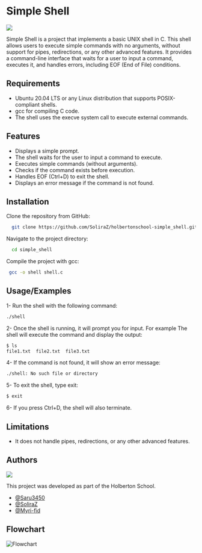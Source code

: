 
# Simple Shell
![](https://kurume-4th-ranger-club.com/wp-content/uploads/2020/07/bash_logo_eyecatch-1024x576.png)


Simple Shell is a project that implements a basic UNIX shell in C. This shell allows users to execute simple commands with no arguments, without support for pipes, redirections, or any other advanced features. It provides a command-line interface that waits for a user to input a command, executes it, and handles errors, including EOF (End of File) conditions.



## Requirements

- Ubuntu 20.04 LTS or any Linux distribution that supports POSIX-compliant shells.
- gcc for compiling C code.
- The shell uses the execve system call to execute external commands.


## Features

- Displays a simple prompt.
- The shell waits for the user to input a command to execute.
- Executes simple commands (without arguments).
- Checks if the command exists before execution.
- Handles EOF (Ctrl+D) to exit the shell.
- Displays an error message if the command is not found.


## Installation

Clone the repository from GitHub:
```bash
  git clone https://github.com/SoliraZ/holbertonschool-simple_shell.git
```

Navigate to the project directory:
```bash
  cd simple_shell
```

Compile the project with gcc:
```bash
 gcc -o shell shell.c
```


## Usage/Examples

1- Run the shell with the following command:
```bash
./shell
```

2- Once the shell is running, it will prompt you for input. For example
The shell will execute the command and display the output:
```bash
$ ls
file1.txt  file2.txt  file3.txt
```

4- If the command is not found, it will show an error message:
```bash
./shell: No such file or directory
```

5- To exit the shell, type exit:
```bash
$ exit
```
6- If you press Ctrl+D, the shell will also terminate.


## Limitations

- It does not handle pipes, redirections, or any other advanced features.



## Authors
![](https://flat-badgen.vercel.app/badge/icon/github?icon=github&label)

This project was developed as part of the Holberton School.

- [@Saru3450](https://github.com/saru3450)
- [@SoliraZ](https://github.com/SoliraZ)
- [@Myri-fid](https://github.com/myri-fid)

## Flowchart

![Flowchart](https://i.goopics.net/8qqz1e.png)